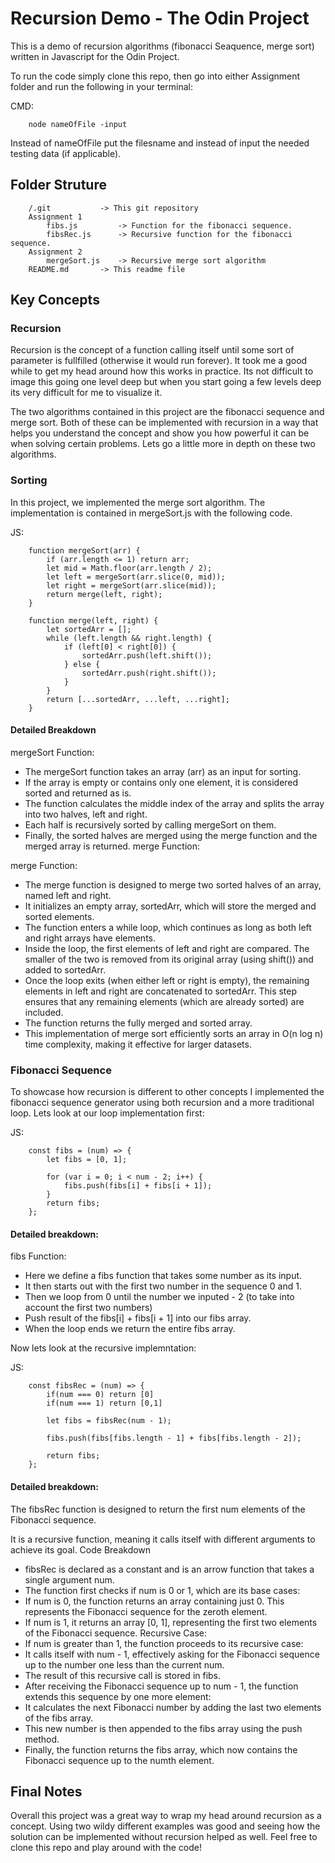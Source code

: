 # Recursion Demo - The Odin Project

This is a demo of recursion algorithms (fibonacci Seaquence, merge sort) written in Javascript for the Odin Project.

To run the code simply clone this repo, then go into either Assignment folder and run the following in your terminal:

CMD:

```
    node nameOfFile -input
```

Instead of nameOfFile put the filesname and instead of input the needed testing data (if applicable).

## Folder Struture

```
    /.git           -> This git repository
    Assignment 1
        fibs.js         -> Function for the fibonacci sequence.
        fibsRec.js      -> Recursive function for the fibonacci sequence.
    Assignment 2
        mergeSort.js    -> Recursive merge sort algorithm
    README.md       -> This readme file
```

## Key Concepts

### Recursion

Recursion is the concept of a function calling itself until some sort of parameter is fullfilled (otherwise it would run forever). It took me a good while to get my head around how this works in practice. Its not difficult to image this going one level deep but when you start going a few levels deep its very difficult for me to visualize it.

The two algorithms contained in this project are the fibonacci sequence and merge sort. Both of these can be implemented with recursion in a way that helps you understand the concept and show you how powerful it can be when solving certain problems. Lets go a little more in depth on these two algorithms.

### Sorting

In this project, we implemented the merge sort algorithm. The implementation is contained in mergeSort.js with the following code.

JS:

```
    function mergeSort(arr) {
        if (arr.length <= 1) return arr;
        let mid = Math.floor(arr.length / 2);
        let left = mergeSort(arr.slice(0, mid));
        let right = mergeSort(arr.slice(mid));
        return merge(left, right);
    }

    function merge(left, right) {
        let sortedArr = [];
        while (left.length && right.length) {
            if (left[0] < right[0]) {
                sortedArr.push(left.shift());
            } else {
                sortedArr.push(right.shift());
            }
        }
        return [...sortedArr, ...left, ...right];
    }
```

#### Detailed Breakdown

mergeSort Function:

- The mergeSort function takes an array (arr) as an input for sorting.
- If the array is empty or contains only one element, it is considered sorted and returned as is.
- The function calculates the middle index of the array and splits the array into two halves, left and right.
- Each half is recursively sorted by calling mergeSort on them.
- Finally, the sorted halves are merged using the merge function and the merged array is returned.
  merge Function:

merge Function:

- The merge function is designed to merge two sorted halves of an array, named left and right.
- It initializes an empty array, sortedArr, which will store the merged and sorted elements.
- The function enters a while loop, which continues as long as both left and right arrays have elements.
- Inside the loop, the first elements of left and right are compared. The smaller of the two is removed from its original array (using shift()) and added to sortedArr.
- Once the loop exits (when either left or right is empty), the remaining elements in left and right are concatenated to sortedArr. This step ensures that any remaining elements (which are already sorted) are included.
- The function returns the fully merged and sorted array.
- This implementation of merge sort efficiently sorts an array in O(n log n) time complexity, making it effective for larger datasets.

### Fibonacci Sequence

To showcase how recursion is different to other concepts I implemented the fibonacci sequence generator using both recursion and a more traditional loop. Lets look at our loop implementation first:

JS:

```
    const fibs = (num) => {
        let fibs = [0, 1];

        for (var i = 0; i < num - 2; i++) {
            fibs.push(fibs[i] + fibs[i + 1]);
        }
        return fibs;
    };

```

#### Detailed breakdown:

fibs Function:

- Here we define a fibs function that takes some number as its input.
- It then starts out with the first two number in the sequence 0 and 1.
- Then we loop from 0 until the number we inputed - 2 (to take into account the first two numbers)
- Push result of the fibs[i] + fibs[i + 1] into our fibs array.
- When the loop ends we return the entire fibs array.

Now lets look at the recursive implemntation:

JS:

```
    const fibsRec = (num) => {
        if(num === 0) return [0]
        if(num === 1) return [0,1]

        let fibs = fibsRec(num - 1);

        fibs.push(fibs[fibs.length - 1] + fibs[fibs.length - 2]);

        return fibs;
    };
```

#### Detailed breakdown:

The fibsRec function is designed to return the first num elements of the Fibonacci sequence.

It is a recursive function, meaning it calls itself with different arguments to achieve its goal.
Code Breakdown

- fibsRec is declared as a constant and is an arrow function that takes a single argument num.
- The function first checks if num is 0 or 1, which are its base cases:
- If num is 0, the function returns an array containing just 0. This represents the Fibonacci sequence for the zeroth element.
- If num is 1, it returns an array [0, 1], representing the first two elements of the Fibonacci sequence.
  Recursive Case:
- If num is greater than 1, the function proceeds to its recursive case:
- It calls itself with num - 1, effectively asking for the Fibonacci sequence up to the number one less than the current num.
- The result of this recursive call is stored in fibs.
- After receiving the Fibonacci sequence up to num - 1, the function extends this sequence by one more element:
- It calculates the next Fibonacci number by adding the last two elements of the fibs array.
- This new number is then appended to the fibs array using the push method.
- Finally, the function returns the fibs array, which now contains the Fibonacci sequence up to the numth element.

## Final Notes

Overall this project was a great way to wrap my head around recursion as a concept. Using two wildy different examples was good and seeing how the solution can be implemented without recursion helped as well. Feel free to clone this repo and play around with the code!

